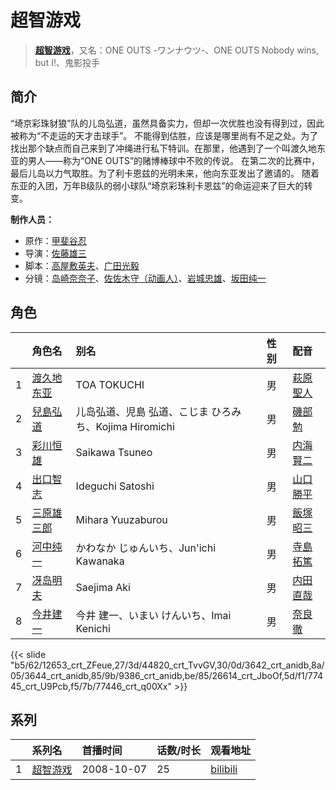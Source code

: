 # 超智游戏


> <u>**[超智游戏](http://bgm.tv/subject/1038)**</u>，又名：ONE OUTS -ワンナウツ-、ONE OUTS Nobody wins, but I!、鬼影投手

## 简介


“埼京彩珠豺狼”队的儿岛弘道，虽然具备实力，但却一次优胜也没有得到过，因此被称为“不走运的天才击球手”。
不能得到估胜，应该是哪里尚有不足之处。为了找出那个缺点而自己来到了冲绳进行私下特训。在那里，他遇到了一个叫渡久地东亚的男人——称为“ONE OUTS”的赌博棒球中不败的传说。
在第二次的比赛中，最后儿岛以力气取胜。为了利卡恩兹的光明未来，他向东亚发出了邀请的。
随着东亚的入团，万年B级队的弱小球队“埼京彩珠利卡恩兹”的命运迎来了巨大的转变。

**制作人员：**
- 原作：[甲斐谷忍](http://bgm.tv/person/3654)
- 导演：[佐藤雄三](http://bgm.tv/person/780)
- 脚本：[高屋敷英夫](http://bgm.tv/person/744)、[广田光毅](http://bgm.tv/person/12061)
- 分镜：[岛崎奈奈子](http://bgm.tv/person/505)、[佐佐木守（动画人）](http://bgm.tv/person/884)、[岩城忠雄](http://bgm.tv/person/27950)、[坂田纯一](http://bgm.tv/person/306)

## 角色

|     |   角色名   |   别名  | 性别 |  配音  |
|:--- |:------  |:----      |:---  |:--   |
| 1 | [渡久地东亚](http://bgm.tv/character/12653) | TOA TOKUCHI | 男 | [萩原聖人](http://bgm.tv/person/4955) |
| 2 | [兒島弘道](http://bgm.tv/character/44820) | 儿岛弘道、児島 弘道、こじま ひろみち、Kojima Hiromichi | 男 | [磯部勉](http://bgm.tv/person/4413) |
| 3 | [彩川恒雄](http://bgm.tv/character/3642) | Saikawa Tsuneo | 男 | [内海賢二](http://bgm.tv/person/3874) |
| 4 | [出口智志](http://bgm.tv/character/3644) | Ideguchi Satoshi | 男 | [山口勝平](http://bgm.tv/person/3900) |
| 5 | [三原雄三郎](http://bgm.tv/character/9386) | Mihara Yuuzaburou | 男 | [飯塚昭三](http://bgm.tv/person/4289) |
| 6 | [河中纯一](http://bgm.tv/character/26614) | かわなか じゅんいち、Jun'ichi Kawanaka | 男 | [寺島拓篤](http://bgm.tv/person/4906) |
| 7 | [冴岛明夫](http://bgm.tv/character/77445) | Saejima Aki | 男 | [内田直哉](http://bgm.tv/person/3888) |
| 8 | [今井建一](http://bgm.tv/character/77446) | 今井 建一、いまい けんいち、Imai Kenichi | 男 | [奈良徹](http://bgm.tv/person/4597) |

{{< slide "b5/62/12653_crt_ZFeue,27/3d/44820_crt_TvvGV,30/0d/3642_crt_anidb,8a/05/3644_crt_anidb,85/9b/9386_crt_anidb,be/85/26614_crt_JboOf,5d/f1/77445_crt_U9Pcb,f5/7b/77446_crt_q00Xx" >}}

## 系列

|     |   系列名   |   首播时间  | 话数/时长  | 观看地址 |
|:---  |:------    |:----      |:---       |:---  |
| 1 |[超智游戏](https://bgm.tv/subject/1038)| 2008-10-07 | 25 | [bilibili](https://www.bilibili.com/bangumi/play/ss1205)  |



